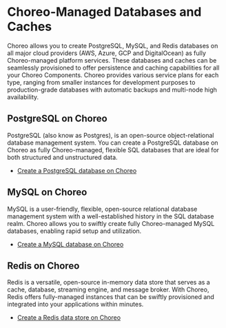 # Choreo-Managed Databases and Caches

Choreo allows you to create PostgreSQL, MySQL, and Redis databases on all major cloud providers (AWS, Azure, GCP and DigitalOcean) as fully Choreo-managed platform services.
These databases and caches can be seamlessly provisioned to offer persistence and caching capabilities for all your Choreo Components. Choreo provides various service plans for each type, ranging from smaller instances for development purposes to production-grade databases with automatic backups and multi-node high availability.

## PostgreSQL on Choreo

PostgreSQL (also know as Postgres), is an open-source object-relational database management system. You can create a PostgreSQL database on Choreo as fully Choreo-managed, flexible SQL databases that are ideal for both structured and unstructured data.

- [Create a PostgreSQL database on Choreo](./choreo-managed-postgresql-databases.md)

## MySQL on Choreo

MySQL is a user-friendly, flexible, open-source relational database management system with a well-established history in the SQL database realm. Choreo allows you to swiftly create fully Choreo-managed MySQL databases, enabling rapid setup and utilization.

- [Create a MySQL database on Choreo](./choreo-managed-mysql-databases.md)

## Redis on Choreo

Redis is a versatile, open-source in-memory data store that serves as a cache, database, streaming engine, and message broker. With Choreo, Redis offers fully-managed instances that can be swiftly provisioned and integrated into your applications within minutes.

- [Create a Redis data store on Choreo](./choreo-managed-redis-datastores.md)
